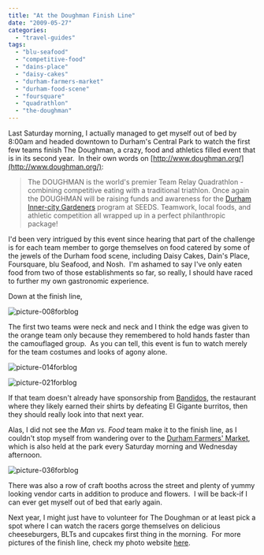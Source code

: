 ```yaml
---
title: "At the Doughman Finish Line"
date: "2009-05-27"
categories: 
  - "travel-guides"
tags: 
  - "blu-seafood"
  - "competitive-food"
  - "dains-place"
  - "daisy-cakes"
  - "durham-farmers-market"
  - "durham-food-scene"
  - "foursquare"
  - "quadrathlon"
  - "the-doughman"
---
```


Last Saturday morning, I actually managed to get myself out of bed by 8:00am and headed downtown to Durham's Central Park to watch the first few teams finish The Doughman, a crazy, food and athletics filled event that is in its second year.  In their own words on [http://www.doughman.org/](http://www.doughman.org/):

> The DOUGHMAN is the world's premier Team Relay Quadrathlon - combining competitive eating with a traditional triathlon. Once again the DOUGHMAN will be raising funds and awareness for the [Durham Inner-city Gardeners](http://doughman.pratt.duke.edu/the_cause) program at SEEDS. Teamwork, local foods, and athletic competition all wrapped up in a perfect philanthropic package!

I'd been very intrigued by this event since hearing that part of the challenge is for each team member to gorge themselves on food catered by some of the jewels of the Durham food scene, including Daisy Cakes, Dain's Place, Foursquare, blu Seafood, and Nosh.  I'm ashamed to say I've only eaten food from two of those establishments so far, so really, I should have raced to further my own gastronomic experience.

Down at the finish line,

![picture-008forblog](http://s3.amazonaws.com/thegourmez-wpmedia/2009/05/picture-008forblog-300x2001.jpg "picture-008forblog")

The first two teams were neck and neck and I think the edge was given to the orange team only because they remembered to hold hands faster than the camouflaged group.  As you can tell, this event is fun to watch merely for the team costumes and looks of agony alone.

![picture-014forblog](http://s3.amazonaws.com/thegourmez-wpmedia/2009/05/picture-014forblog-300x2001.jpg "picture-014forblog")

![picture-021forblog](http://s3.amazonaws.com/thegourmez-wpmedia/2009/05/picture-021forblog-300x2001.jpg "picture-021forblog")

If that team doesn't already have sponsorship from [Bandidos](http://www.bandidoscafe.com/), the restaurant where they likely earned their shirts by defeating El Gigante burritos, then they should really look into that next year.

Alas, I did not see the _Man vs. Food_ team make it to the finish line, as I couldn't stop myself from wandering over to the [Durham Farmers' Market](http://wwwdurhamfarmersmarket.com/), which is also held at the park every Saturday morning and Wednesday afternoon.

![picture-036forblog](http://s3.amazonaws.com/thegourmez-wpmedia/2009/05/picture-036forblog-300x2001.jpg "picture-036forblog")

There was also a row of craft booths across the street and plenty of yummy looking vendor carts in addition to produce and flowers.  I will be back-if I can ever get myself out of bed that early again.

Next year, I might just have to volunteer for The Doughman or at least pick a spot where I can watch the racers gorge themselves on delicious cheeseburgers, BLTs and cupcakes first thing in the morning.  For more pictures of the finish line, check my photo website [here](http://www.yellow5labs.com/photos/index.php?path=./Events/Doughman%2009).
